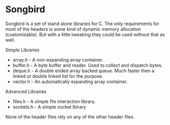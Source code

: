 Songbird
========

Songbird is a set of stand alone libraries for C. The only requirements for
most of the headers is some kind of dynamic memory allocation (customizable).
But with a little tweaking they could be used without that as well.

Simple Libraries
 * array.h - A non-expanding array container.
 * buffer.h - A byte buffer and reader. Used to collect and dispatch bytes.
 * deque.h - A double ended array backed queue. Much faster then a linked or double linked list for the purpose.
 * vector.h - An automatically expanding array container.

Advanced Libraries
 * files.h - A simple file interaction library.
 * sockets.h - A simple socket lbirary

None of the header files rely on any of the other header files.
